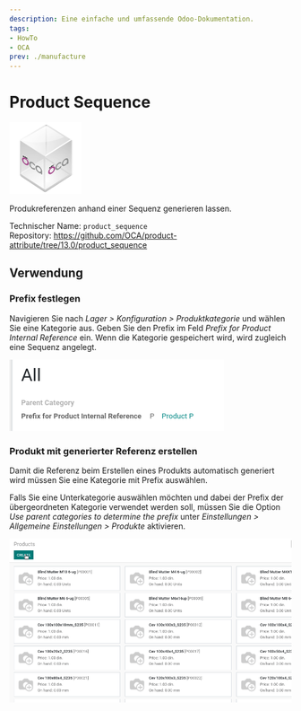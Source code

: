 ```yaml
---
description: Eine einfache und umfassende Odoo-Dokumentation.
tags:
- HowTo
- OCA
prev: ./manufacture
---
```

# Product Sequence
![icon_oca_app](assets/icon_oca_app.png)

Produkreferenzen anhand einer Sequenz generieren lassen.

Technischer Name: `product_sequence`\
Repository: <https://github.com/OCA/product-attribute/tree/13.0/product_sequence>

## Verwendung

### Prefix festlegen

Navigieren Sie nach *Lager > Konfiguration > Produktkategorie* und wählen Sie eine Kategorie aus. Geben Sie den Prefix im Feld *Prefix for Product Internal Reference* ein. Wenn die Kategorie gespeichert wird, wird zugleich eine Sequenz angelegt.

![](assets/Product%20Sequence%20Prefix%20erstellt.png)

### Produkt mit generierter Referenz erstellen

Damit die Referenz beim Erstellen eines Produkts automatisch generiert wird müssen Sie eine Kategorie mit Prefix auswählen.

Falls Sie eine Unterkategorie auswählen möchten und dabei der Prefix der übergeordneten Kategorie verwendet werden soll, müssen Sie die Option *Use parent categories to determine the prefix* unter *Einstellungen > Allgemeine Einstellungen > Produkte* aktivieren.

![Product Sequence Erstellen](assets/Product%20Sequence%20Erstellen.gif)

